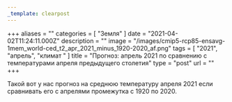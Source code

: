 ```yaml
---
_template: clearpost
---
```



+++
aliases = ""
categories = [ "Земля" ]
date = "2021-04-02T11:24:11.000Z"
description = ""
image = "/images/cmip5-rcp85-ensavg-1mem_world-ced_t2_apr_2021_minus_1920-2020_af.png"
tags = [ "2021", "апрель", "климат " ]
title = "Прогноз: апрель 2021 по сравнению с температурами апреля предыдущего столетия"
type = "post"
url = ""
+++


Такой вот у нас прогноз на среднюю температуру апреля 2021 если сравнивать его с апрелями промежутка с 1920 по 2020.
